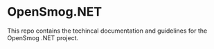 # OpenSmog.NET

This repo contains the techincal documentation and guidelines for the OpenSmog .NET project.
